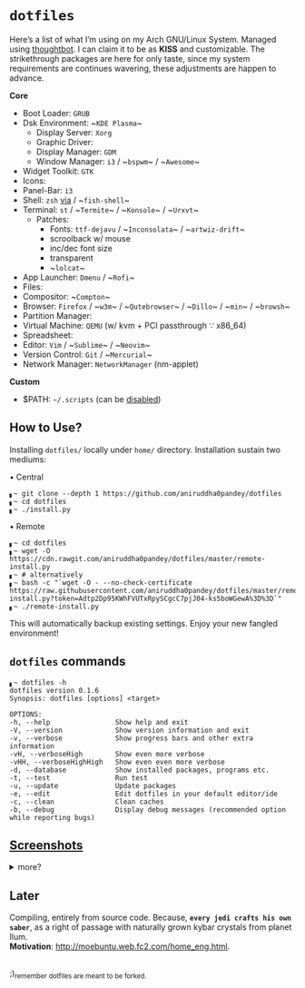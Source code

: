 # `dotfiles`
Here’s a list of what I’m using on my Arch GNU/Linux System. Managed using [thoughtbot](https://github.com/thoughtbot/rcm). I can claim it to be as **KISS** and customizable. The strikethrough packages are here for only taste, since my system requirements are continues wavering, these adjustments are happen to advance.

**Core**
- Boot Loader: `GRUB`
- Dsk Environment: ~`KDE Plasma`~
  - Display Server: `Xorg`
  - Graphic Driver: 
  - Display Manager: `GDM`
  - Window Manager: `i3` / ~`bspwm`~ / ~`Awesome`~
- Widget Toolkit: `GTK`
- Icons: 
- Panel-Bar: `i3`
- Shell: `zsh` [via](https://ohmyz.sh/) / ~`fish-shell`~
- Terminal: `st` / ~`Termite`~ / ~`Konsole`~ / ~`Urxvt`~
  - Patches:
    - Fonts: `ttf-dejavu` / ~`Inconsolata`~ / ~`artwiz-drift`~
    - scroolback w/ mouse
    - inc/dec font size
    - transparent
    - ~`lolcat`~
- App Launcher: `Dmenu` / ~`Rofi`~
- Files: 
- Compositor: ~`Compton`~
- Browser: `Firefox` / ~`w3m`~ / ~`Qutebrowser`~ / ~`Dillo`~ / ~`min`~ / ~`browsh`~
- Partition Manager: 
- Virtual Machine: `QEMU` (w/ kvm + PCI passthrough ∵ x86_64)
- Spreadsheet: 
- Editor: `Vim` / ~`Sublime`~ / ~`Neovim`~
- Version Control: `Git` / ~`Mercurial`~
- Network Manager: `NetworkManager` (nm-applet)  

**Custom**
- $PATH: `~/.scripts` (can be [disabled](./install.py))


## How to Use?
Installing `dotfiles/` locally under `home/` directory. Installation sustain two mediums:  

• Central
```shell
▖~ git clone --depth 1 https://github.com/aniruddha0pandey/dotfiles
▖~ cd dotfiles
▖~ ./install.py
```
• Remote
```shell
▖~ cd dotfiles
▖~ wget -O https://cdn.rawgit.com/aniruddha0pandey/dotfiles/master/remote-install.py
▖~ # alternatively
▖~ bash -c "`wget -O - --no-check-certificate https://raw.githubusercontent.com/aniruddha0pandey/dotfiles/master/remote-install.py?token=Adtp2Dp95KWhFVUTxRpySCgcC7pjJ04-ks5boWGewA%3D%3D`"
▖~ ./remote-install.py
```
This will automatically backup existing settings. Enjoy your new fangled environment!

## `dotfiles` commands
```
▖~ dotfiles -h
dotfiles version 0.1.6
Synopsis: dotfiles [options] <target>

OPTIONS:
-h, --help                Show help and exit
-V, --version             Show version information and exit
-v, --verbose             Show progress bars and other extra information
-vH, --verboseHigh        Show even more verbose
-vHH, --verboseHighHigh   Show even even more verbose
-d, --database            Show installed packages, programs etc. 
-t, --test                Run test
-u, --update              Update packages
-e, --edit                Edit dotfiles in your default editor/ide
-c, --clean               Clean caches
-b, --debug               Display debug messages (recommended option while reporting bugs)
```

## [Screenshots](https://www.reddit.com/r/unixporn/)
<details>
<summary>more?</summary><br />

### Zsh
![]()

### Neovim
![]()

</details>

## Later
Compiling, entirely from source code.
Because, **`every jedi crafts his own saber`**, as a right of passage with naturally grown kybar crystals from planet Ilum.  
**Motivation**: http://moebuntu.web.fc2.com/home_eng.html.

##
;)<sub>remember dotfiles are meant to be forked.</sub> 
